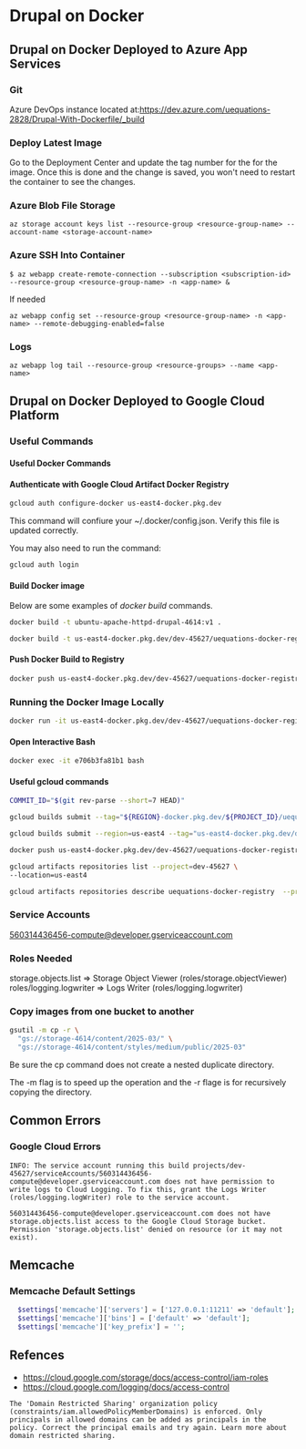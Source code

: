 # Drupal on Docker

## Drupal on Docker Deployed to Azure App Services

### Git
Azure DevOps instance located at:https://dev.azure.com/uequations-2828/Drupal-With-Dockerfile/_build

### Deploy Latest Image
Go to the Deployment Center and update the tag number for the for the image. Once this is done and the change is saved, you won't need to restart the container to see the changes.

### Azure Blob File Storage
```
az storage account keys list --resource-group <resource-group-name> --account-name <storage-account-name>
```

### Azure SSH Into Container
```
$ az webapp create-remote-connection --subscription <subscription-id> --resource-group <resource-group-name> -n <app-name> &
```

If needed
```
az webapp config set --resource-group <resource-group-name> -n <app-name> --remote-debugging-enabled=false
```

### Logs
```
az webapp log tail --resource-group <resource-groups> --name <app-name>
```

## Drupal on Docker Deployed to Google Cloud Platform

### Useful Commands

#### Useful Docker Commands

#### Authenticate with Google Cloud Artifact Docker Registry
```sh
gcloud auth configure-docker us-east4-docker.pkg.dev
```
This command will confiure your ~/.docker/config.json. Verify this file is updated correctly.

You may also need to run the command:
```sh
gcloud auth login
```

#### Build Docker image
Below are some examples of *docker build* commands.
```sh
docker build -t ubuntu-apache-httpd-drupal-4614:v1 .
```

```sh
docker build -t us-east4-docker.pkg.dev/dev-45627/uequations-docker-registry/ubuntu-apache-httpd-drupal-4614:v4 .
```
#### Push Docker Build to Registry
```sh
docker push us-east4-docker.pkg.dev/dev-45627/uequations-docker-registry/ubuntu-apache-httpd-drupal-4614:v4
```

### Running the Docker Image Locally
```sh
docker run -it us-east4-docker.pkg.dev/dev-45627/uequations-docker-registry/ubuntu-apache-httpd-drupal-4614:v4
```

#### Open Interactive Bash
```sh
docker exec -it e706b3fa81b1 bash
```

#### Useful gcloud commands
```sh
COMMIT_ID="$(git rev-parse --short=7 HEAD)"

gcloud builds submit --tag="${REGION}-docker.pkg.dev/${PROJECT_ID}/uequations-docker-registry/ubuntu-apache-httpd-php:v0.2" .

gcloud builds submit --region=us-east4 --tag="us-east4-docker.pkg.dev/dev-45627/uequations-docker-registry/ubuntu-apache-httpd-php:v0.2" .

docker push us-east4-docker.pkg.dev/dev-45627/uequations-docker-registry/ubuntu-apache-httpd-drupal-4614:v2
```

```sh
gcloud artifacts repositories list --project=dev-45627 \
--location=us-east4
```

```sh
gcloud artifacts repositories describe uequations-docker-registry  --project=dev-45627 --location=us-east4
```

### Service Accounts
560314436456-compute@developer.gserviceaccount.com

### Roles Needed
storage.objects.list => Storage Object Viewer (roles/storage.objectViewer)
roles/logging.logwriter => Logs Writer (roles/logging.logwriter)

### Copy images from one bucket to another

```sh
gsutil -m cp -r \
  "gs://storage-4614/content/2025-03/" \
  "gs://storage-4614/content/styles/medium/public/2025-03"
```
Be sure the cp command does not create a nested duplicate directory.

The -m flag is to speed up the operation and the -r flage is for recursively copying the directory.

## Common Errors

### Google Cloud Errors
```
INFO: The service account running this build projects/dev-45627/serviceAccounts/560314436456-compute@developer.gserviceaccount.com does not have permission to write logs to Cloud Logging. To fix this, grant the Logs Writer (roles/logging.logWriter) role to the service account.
```

```
560314436456-compute@developer.gserviceaccount.com does not have storage.objects.list access to the Google Cloud Storage bucket. Permission 'storage.objects.list' denied on resource (or it may not exist).
```

## Memcache
### Memcache Default Settings
```php
  $settings['memcache']['servers'] = ['127.0.0.1:11211' => 'default'];
  $settings['memcache']['bins'] = ['default' => 'default'];
  $settings['memcache']['key_prefix'] = '';
```

## Refences
- https://cloud.google.com/storage/docs/access-control/iam-roles
- https://cloud.google.com/logging/docs/access-control

```
The 'Domain Restricted Sharing' organization policy (constraints/iam.allowedPolicyMemberDomains) is enforced. Only principals in allowed domains can be added as principals in the policy. Correct the principal emails and try again. Learn more about domain restricted sharing.
```